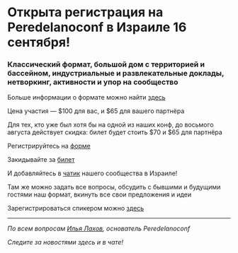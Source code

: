 # Открыта регистрация на **Peredelanoconf** в Израиле 16 сентября!

### Классический формат, большой дом с территорией и бассейном, индустриальные и развлекательные доклады, нетворкинг, активности и упор на сообщество

Больше информации о формате можно найти [здесь](/./confs/standard.md)

Цена участия — $100 для вас, и $65 для вашего партнёра

Для тех, кто уже был хотя бы на одной из наших конф, до восьмого августа действует скидка: билет будет стоить $70 и $65 для партнёра

Регистрируйтесь на [форме]( https://docs.google.com/forms/d/1BSjIBcsOdPn_YrrTr5mJO3wPYdExBZg0zEvIaWHvtzs)

Закидывайте за [билет](/./guides/how-to-pay.md)

И добавляйтесь в [чатик](https://t.me/peredelano_israel) нашего сообщества в Израиле! 

Там же можно задать все вопросы, обсудить с бывшими и будущими гостями наш формат, вкинуть все свои предложения и идеи

Зарегистрироваться спикером можно [здесь](/./guides/tech-speech.md)

---

_По всем вопросам [Илья Лахов](https://t.me/ilakhov), основатель Peredelanoconf_

_Следите за новостями здесь и в чате!_
